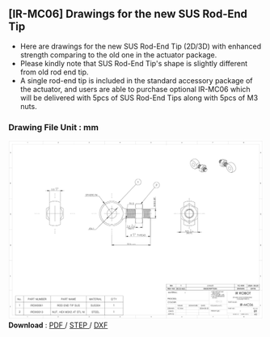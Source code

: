 ## [IR-MC06] Drawings for the new SUS Rod-End Tip
- Here are drawings for the new SUS Rod-End Tip (2D/3D) with enhanced strength comparing to the old one in the actuator package. 
- Please kindly note that SUS Rod-End Tip's shape is slightly different from old rod end tip.
- A single rod-end tip is included in the standard accessory package of the actuator, and users are able to purchase optional IR-MC06 which will be delivered with 5pcs of SUS Rod-End Tips along with 5pcs of M3 nuts.

### Drawing File Unit : mm
![mc06](./data/mc06.png)
**Download** : <a class="downloadbtn" href="./data/IR-MC06_Rev01_20240820.pdf" download> PDF </a> / <a class="downloadbtn" href="./data/IR-MC06_Rev01_20240820.step" download> STEP </a> / <a  class="downloadbtn" href="./data/IR-MC06_Rev01_20240820.DXF" download> DXF </a>